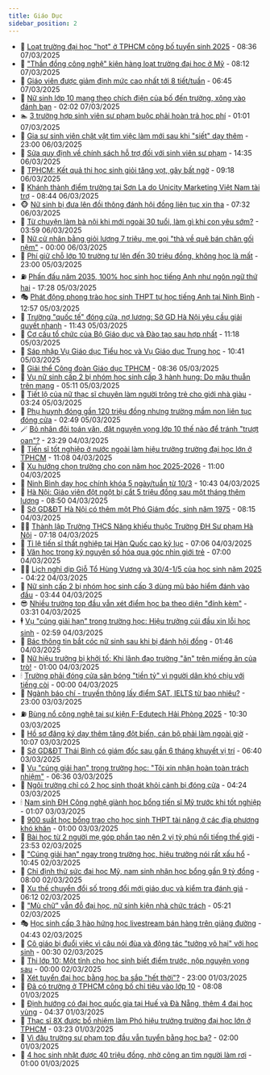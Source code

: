 ```yaml
---
title: Giáo Dục
sidebar_position: 2
---
```


<!-- dantri-giao-duc:START -->
- 🤡 [Loạt trường đại học &quot;hot&quot; ở TPHCM công bố tuyển sinh 2025](https://dantri.com.vn/giao-duc/loat-truong-dai-hoc-hot-o-tphcm-cong-bo-tuyen-sinh-2025-20250307152054822.htm) - 08:36 07/03/2025
- 🗽 [&quot;Thần đồng công nghệ&quot; kiện hàng loạt trường đại học ở Mỹ](https://dantri.com.vn/giao-duc/than-dong-cong-nghe-kien-hang-loat-truong-dai-hoc-o-my-20250306210054777.htm) - 08:12 07/03/2025
- 🚦 [Giáo viên được giảm định mức cao nhất tới 8 tiết/tuần](https://dantri.com.vn/giao-duc/giao-vien-duoc-giam-dinh-muc-cao-nhat-toi-8-tiettuan-20250307132851900.htm) - 06:45 07/03/2025
- 🌋 [Nữ sinh lớp 10 mang theo chích điện của bố đến trường, xông vào đánh bạn](https://dantri.com.vn/giao-duc/nu-sinh-lop-10-mang-theo-chich-dien-cua-bo-den-truong-xong-vao-danh-ban-20250307084751378.htm) - 02:02 07/03/2025
- 🏊 [3 trường hợp sinh viên sư phạm buộc phải hoàn trả học phí](https://dantri.com.vn/giao-duc/3-truong-hop-sinh-vien-su-pham-buoc-phai-hoan-tra-hoc-phi-20250306224608112.htm) - 01:01 07/03/2025
- 🎃 [Gia sư sinh viên chật vật tìm việc làm mới sau khi &quot;siết&quot; dạy thêm](https://dantri.com.vn/giao-duc/gia-su-sinh-vien-chat-vat-tim-viec-lam-moi-sau-khi-siet-day-them-20250306162610471.htm) - 23:00 06/03/2025
- 💄 [Sửa quy định về chính sách hỗ trợ đối với sinh viên sư phạm](https://dantri.com.vn/giao-duc/sua-quy-dinh-ve-chinh-sach-ho-tro-doi-voi-sinh-vien-su-pham-20250306213250541.htm) - 14:35 06/03/2025
- 🦅 [TPHCM: Kết quả thi học sinh giỏi tăng vọt, gây bất ngờ](https://dantri.com.vn/giao-duc/tphcm-ket-qua-thi-hoc-sinh-gioi-tang-vot-gay-bat-ngo-20250306155119560.htm) - 09:18 06/03/2025
- 🚦 [Khánh thành điểm trường tại Sơn La do Unicity Marketing Việt Nam tài trợ](https://dantri.com.vn/giao-duc/khanh-thanh-diem-truong-tai-son-la-do-unicity-marketing-viet-nam-tai-tro-20250306143443679.htm) - 08:44 06/03/2025
- 🐵 [Nữ sinh bị đưa lên đồi thông đánh hội đồng liên tục xin tha](https://dantri.com.vn/giao-duc/nu-sinh-bi-dua-len-doi-thong-danh-hoi-dong-lien-tuc-xin-tha-20250306122244749.htm) - 07:32 06/03/2025
- 🐘 [Từ chuyện làm bà nội khi mới ngoài 30 tuổi, làm gì khi con yêu sớm?](https://dantri.com.vn/giao-duc/tu-chuyen-lam-ba-noi-khi-moi-ngoai-30-tuoi-lam-gi-khi-con-yeu-som-20250305153248944.htm) - 03:59 06/03/2025
- 🦏 [Nữ cử nhân bằng giỏi lương 7 triệu, mẹ gọi &quot;thà về quê bán chăn gối nệm&quot;](https://dantri.com.vn/giao-duc/nu-cu-nhan-bang-gioi-luong-7-trieu-me-goi-tha-ve-que-ban-chan-goi-nem-20250306040742116.htm) - 00:00 06/03/2025
- 💼 [Phí giữ chỗ lớp 10 trường tư lên đến 30 triệu đồng, không học là mất](https://dantri.com.vn/giao-duc/phi-giu-cho-lop-10-truong-tu-len-den-30-trieu-dong-khong-hoc-la-mat-20250305184604521.htm) - 23:00 05/03/2025
- ⛽️ [Phấn đấu năm 2035, 100% học sinh học tiếng Anh như ngôn ngữ thứ hai](https://dantri.com.vn/giao-duc/phan-dau-nam-2035-100-hoc-sinh-hoc-tieng-anh-nhu-ngon-ngu-thu-hai-20250306002800058.htm) - 17:28 05/03/2025
- 🎭 [Phát động phong trào học sinh THPT tự học tiếng Anh tại Ninh Bình](https://dantri.com.vn/giao-duc/phat-dong-phong-trao-hoc-sinh-thpt-tu-hoc-tieng-anh-tai-ninh-binh-20250305183830117.htm) - 12:57 05/03/2025
- 🎃 [Trường &quot;quốc tế&quot; đóng cửa, nợ lương: Sở GD Hà Nội yêu cầu giải quyết nhanh](https://dantri.com.vn/giao-duc/truong-quoc-te-dong-cua-no-luong-so-gd-ha-noi-yeu-cau-giai-quyet-nhanh-20250305183531459.htm) - 11:43 05/03/2025
- 🚀 [Cơ cấu tổ chức của Bộ Giáo dục và Đào tạo sau hợp nhất](https://dantri.com.vn/giao-duc/co-cau-to-chuc-cua-bo-giao-duc-va-dao-tao-sau-hop-nhat-20250305181107880.htm) - 11:18 05/03/2025
- 👀 [Sáp nhập Vụ Giáo dục Tiểu học và Vụ Giáo dục Trung học](https://dantri.com.vn/giao-duc/sap-nhap-vu-giao-duc-tieu-hoc-va-vu-giao-duc-trung-hoc-20250305173939770.htm) - 10:41 05/03/2025
- 🌝 [Giải thể Công đoàn Giáo dục TPHCM](https://dantri.com.vn/giao-duc/giai-the-cong-doan-giao-duc-tphcm-20250305152028442.htm) - 08:36 05/03/2025
- 🤗 [Vụ nữ sinh cấp 2 bị nhóm học sinh cấp 3 hành hung: Do mâu thuẫn trên mạng](https://dantri.com.vn/giao-duc/vu-nu-sinh-cap-2-bi-nhom-hoc-sinh-cap-3-hanh-hung-do-mau-thuan-tren-mang-20250305114925594.htm) - 05:11 05/03/2025
- 🦄 [Tiết lộ của nữ thạc sĩ chuyên làm người trông trẻ cho giới nhà giàu](https://dantri.com.vn/giao-duc/tiet-lo-cua-nu-thac-si-chuyen-lam-nguoi-trong-tre-cho-gioi-nha-giau-20250303221650829.htm) - 03:24 05/03/2025
- 🦍 [Phụ huynh đóng gần 120 triệu đồng nhưng trường mầm non liên tục đóng cửa](https://dantri.com.vn/giao-duc/phu-huynh-dong-gan-120-trieu-dong-nhung-truong-mam-non-lien-tuc-dong-cua-20250305094428504.htm) - 02:49 05/03/2025
- 🪄 [Bỏ nhân đôi toán văn, đặt nguyện vọng lớp 10 thế nào để tránh &quot;trượt oan&quot;?](https://dantri.com.vn/giao-duc/bo-nhan-doi-toan-van-dat-nguyen-vong-lop-10-the-nao-de-tranh-truot-oan-20250304232856413.htm) - 23:29 04/03/2025
- 🦆 [Tiến sĩ tốt nghiệp ở nước ngoài làm hiệu trưởng trường đại học lớn ở TPHCM](https://dantri.com.vn/giao-duc/tien-si-tot-nghiep-o-nuoc-ngoai-lam-hieu-truong-truong-dai-hoc-lon-o-tphcm-20250304175351564.htm) - 11:08 04/03/2025
- 🚀 [Xu hướng chọn trường cho con năm học 2025-2026](https://dantri.com.vn/giao-duc/xu-huong-chon-truong-cho-con-nam-hoc-2025-2026-20250304170010845.htm) - 11:00 04/03/2025
- 🦒 [Ninh Bình dạy học chính khóa 5 ngày/tuần từ 10/3](https://dantri.com.vn/giao-duc/ninh-binh-day-hoc-chinh-khoa-5-ngaytuan-tu-103-20250304160911499.htm) - 10:43 04/03/2025
- 🤡 [Hà Nội: Giáo viên đột ngột bị cắt 5 triệu đồng sau một tháng thêm lương](https://dantri.com.vn/giao-duc/ha-noi-giao-vien-dot-ngot-bi-cat-5-trieu-dong-sau-mot-thang-them-luong-20250304150743002.htm) - 08:50 04/03/2025
- 🤔 [Sở GD&amp;ĐT Hà Nội có thêm một Phó Giám đốc, sinh năm 1975](https://dantri.com.vn/giao-duc/so-gddt-ha-noi-co-them-mot-pho-giam-doc-sinh-nam-1975-20250304150700324.htm) - 08:15 04/03/2025
- 🧑‍💻 [Thành lập Trường THCS Năng khiếu thuộc Trường ĐH Sư phạm Hà Nội](https://dantri.com.vn/giao-duc/thanh-lap-truong-thcs-nang-khieu-thuoc-truong-dh-su-pham-ha-noi-20250304141629420.htm) - 07:18 04/03/2025
- 🤡 [Tỉ lệ tiến sĩ thất nghiệp tại Hàn Quốc cao kỷ lục](https://dantri.com.vn/giao-duc/ti-le-tien-si-that-nghiep-tai-han-quoc-cao-ky-luc-20250304104132151.htm) - 07:06 04/03/2025
- 🧠 [Văn học trong kỷ nguyên số hóa qua góc nhìn giới trẻ](https://dantri.com.vn/giao-duc/van-hoc-trong-ky-nguyen-so-hoa-qua-goc-nhin-gioi-tre-20250304195757603.htm) - 07:00 04/03/2025
- 🧑‍💻 [Lịch nghỉ dịp Giỗ Tổ Hùng Vương và 30/4-1/5 của học sinh năm 2025](https://dantri.com.vn/giao-duc/lich-nghi-dip-gio-to-hung-vuong-va-304-15-cua-hoc-sinh-nam-2025-20250304111015383.htm) - 04:22 04/03/2025
- 🧠 [Nữ sinh cấp 2 bị nhóm học sinh cấp 3 dùng mũ bảo hiểm đánh vào đầu](https://dantri.com.vn/giao-duc/nu-sinh-cap-2-bi-nhom-hoc-sinh-cap-3-dung-mu-bao-hiem-danh-vao-dau-20250304081118910.htm) - 03:44 04/03/2025
- 😎 [Nhiều trường top đầu vẫn xét điểm học bạ theo diện &quot;đính kèm&quot;](https://dantri.com.vn/giao-duc/nhieu-truong-top-dau-van-xet-diem-hoc-ba-theo-dien-dinh-kem-20250304101433998.htm) - 03:31 04/03/2025
- 🕴 [Vụ &quot;cúng giải hạn&quot; trong trường học: Hiệu trưởng cúi đầu xin lỗi học sinh](https://dantri.com.vn/giao-duc/vu-cung-giai-han-trong-truong-hoc-hieu-truong-cui-dau-xin-loi-hoc-sinh-20250304091144793.htm) - 02:59 04/03/2025
- 🧠 [Bác thông tin bắt cóc nữ sinh sau khi bị đánh hội đồng](https://dantri.com.vn/giao-duc/bac-thong-tin-bat-coc-nu-sinh-sau-khi-bi-danh-hoi-dong-20250304073124228.htm) - 01:46 04/03/2025
- 🚀 [Nữ hiệu trưởng bị khởi tố: Khi lãnh đạo trường &quot;ăn&quot; trên miếng ăn của trò!](https://dantri.com.vn/giao-duc/nu-hieu-truong-bi-khoi-to-khi-lanh-dao-truong-an-tren-mieng-an-cua-tro-20250303122322284.htm) - 01:00 04/03/2025
- 🕯 [Trường phải đóng cửa sân bóng &quot;tiền tỷ&quot; vì người dân khó chịu với tiếng còi](https://dantri.com.vn/giao-duc/truong-phai-dong-cua-san-bong-tien-ty-vi-nguoi-dan-kho-chiu-voi-tieng-coi-20250303113531814.htm) - 00:00 04/03/2025
- 🧰 [Ngành báo chí - truyền thông lấy điểm SAT, IELTS từ bao nhiêu?](https://dantri.com.vn/giao-duc/nganh-bao-chi-truyen-thong-lay-diem-sat-ielts-tu-bao-nhieu-20250303160601973.htm) - 23:00 03/03/2025
- ⛽️ [Bùng nổ công nghệ tại sự kiện F-Edutech Hải Phòng 2025](https://dantri.com.vn/giao-duc/bung-no-cong-nghe-tai-su-kien-f-edutech-hai-phong-2025-20250303171755509.htm) - 10:30 03/03/2025
- 🤖 [Hồ sơ đăng ký dạy thêm tăng đột biến, cán bộ phải làm ngoài giờ](https://dantri.com.vn/giao-duc/ho-so-dang-ky-day-them-tang-dot-bien-can-bo-phai-lam-ngoai-gio-20250303160228464.htm) - 10:07 03/03/2025
- 🦍 [Sở GD&amp;ĐT Thái Bình có giám đốc sau gần 6 tháng khuyết vị trí](https://dantri.com.vn/giao-duc/so-gddt-thai-binh-co-giam-doc-sau-gan-6-thang-khuyet-vi-tri-20250303120208165.htm) - 06:40 03/03/2025
- 🐘 [Vụ &quot;cúng giải hạn&quot; trong trường học: &quot;Tôi xin nhận hoàn toàn trách nhiệm&quot;](https://dantri.com.vn/giao-duc/vu-cung-giai-han-trong-truong-hoc-toi-xin-nhan-hoan-toan-trach-nhiem-20250303130511728.htm) - 06:36 03/03/2025
- 🌊 [Ngôi trường chỉ có 2 học sinh thoát khỏi cảnh bị đóng cửa](https://dantri.com.vn/giao-duc/ngoi-truong-chi-co-2-hoc-sinh-thoat-khoi-canh-bi-dong-cua-20250303105901049.htm) - 04:24 03/03/2025
- 🕯 [Nam sinh ĐH Công nghệ giành học bổng tiến sĩ Mỹ trước khi tốt nghiệp](https://dantri.com.vn/giao-duc/nam-sinh-dh-cong-nghe-gianh-hoc-bong-tien-si-my-truoc-khi-tot-nghiep-20250303080704912.htm) - 01:07 03/03/2025
- 🐎 [900 suất học bổng trao cho học sinh THPT tài năng ở các địa phương khó khăn](https://dantri.com.vn/giao-duc/900-suat-hoc-bong-trao-cho-hoc-sinh-thpt-tai-nang-o-cac-dia-phuong-kho-khan-20250301131629251.htm) - 01:00 03/03/2025
- 🐻 [Bài học từ 2 người mẹ góp phần tạo nên 2 vị tỷ phú nổi tiếng thế giới](https://dantri.com.vn/giao-duc/bai-hoc-tu-2-nguoi-me-gop-phan-tao-nen-2-vi-ty-phu-noi-tieng-the-gioi-20250302233153572.htm) - 23:53 02/03/2025
- 🐎 [&quot;Cúng giải hạn&quot; ngay trong trường học, hiệu trưởng nói rất xấu hổ](https://dantri.com.vn/giao-duc/cung-giai-han-ngay-trong-truong-hoc-hieu-truong-noi-rat-xau-ho-20250302171443567.htm) - 10:45 02/03/2025
- 🫣 [Chỉ định thử sức đại học Mỹ, nam sinh nhận học bổng gần 9 tỷ đồng](https://dantri.com.vn/giao-duc/chi-dinh-thu-suc-dai-hoc-my-nam-sinh-nhan-hoc-bong-gan-9-ty-dong-20250302131904633.htm) - 08:00 02/03/2025
- 🤭 [Xu thế chuyển đổi số trong đổi mới giáo dục và kiểm tra đánh giá](https://dantri.com.vn/giao-duc/xu-the-chuyen-doi-so-trong-doi-moi-giao-duc-va-kiem-tra-danh-gia-20250302121438347.htm) - 06:12 02/03/2025
- 🥳 [&quot;Mù chữ&quot; vẫn đỗ đại học, nữ sinh kiện nhà chức trách](https://dantri.com.vn/giao-duc/mu-chu-van-do-dai-hoc-nu-sinh-kien-nha-chuc-trach-20250302120542513.htm) - 05:21 02/03/2025
- 🎭 [Học sinh cấp 3 hào hứng học livestream bán hàng trên giảng đường](https://dantri.com.vn/giao-duc/hoc-sinh-cap-3-hao-hung-hoc-livestream-ban-hang-tren-giang-duong-20250302112315709.htm) - 04:43 02/03/2025
- 🥸 [Cô giáo bị đuổi việc vì câu nói đùa và động tác &quot;tưởng vô hại&quot; với học sinh](https://dantri.com.vn/giao-duc/co-giao-bi-duoi-viec-vi-cau-noi-dua-va-dong-tac-tuong-vo-hai-voi-hoc-sinh-20250301082620691.htm) - 00:30 02/03/2025
- 🦣 [Thi lớp 10: Một tỉnh cho học sinh biết điểm trước, nộp nguyện vọng sau](https://dantri.com.vn/giao-duc/thi-lop-10-mot-tinh-cho-hoc-sinh-biet-diem-truoc-nop-nguyen-vong-sau-20250301224756899.htm) - 00:00 02/03/2025
- 🤔 [Xét tuyển đại học bằng học bạ sắp &quot;hết thời&quot;?](https://dantri.com.vn/giao-duc/xet-tuyen-dai-hoc-bang-hoc-ba-sap-het-thoi-20250301080901622.htm) - 23:00 01/03/2025
- 🦣 [Đã có trường ở TPHCM công bố chỉ tiêu vào lớp 10](https://dantri.com.vn/giao-duc/da-co-truong-o-tphcm-cong-bo-chi-tieu-vao-lop-10-20250301150414598.htm) - 08:08 01/03/2025
- 🐲 [Định hướng có đại học quốc gia tại Huế và Đà Nẵng, thêm 4 đại học vùng](https://dantri.com.vn/giao-duc/dinh-huong-co-dai-hoc-quoc-gia-tai-hue-va-da-nang-them-4-dai-hoc-vung-20250301112740855.htm) - 04:37 01/03/2025
- 🔭 [Thạc sĩ 8X được bổ nhiệm làm Phó hiệu trưởng trường đại học lớn ở TPHCM](https://dantri.com.vn/giao-duc/thac-si-8x-duoc-bo-nhiem-lam-pho-hieu-truong-truong-dai-hoc-lon-o-tphcm-20250301094828661.htm) - 03:23 01/03/2025
- 🥷 [Vì đâu trường sư phạm top đầu vẫn tuyển bằng học bạ?](https://dantri.com.vn/giao-duc/vi-dau-truong-su-pham-top-dau-van-tuyen-bang-hoc-ba-20250301050119126.htm) - 02:00 01/03/2025
- 🎊 [4 học sinh nhặt được 40 triệu đồng, nhờ công an tìm người làm rơi](https://dantri.com.vn/giao-duc/4-hoc-sinh-nhat-duoc-40-trieu-dong-nho-cong-an-tim-nguoi-lam-roi-20250228181813410.htm) - 01:00 01/03/2025<!-- dantri-giao-duc:END -->
